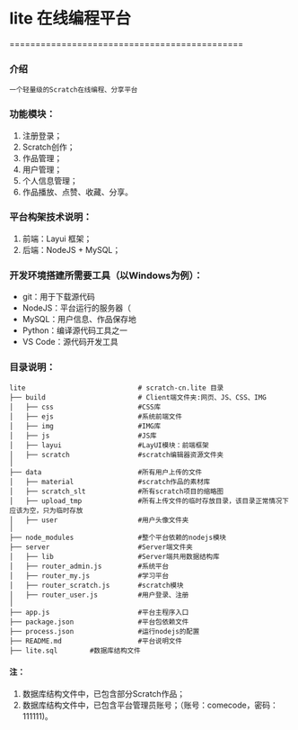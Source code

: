 # lite 在线编程平台
=============================================

### 介绍
    一个轻量级的Scratch在线编程、分享平台

### 功能模块：
1. 注册登录；
2. Scratch创作；
3. 作品管理；
4. 用户管理；
5. 个人信息管理；
6. 作品播放、点赞、收藏、分享。

### 平台构架技术说明：
1. 前端：Layui 框架；
2. 后端：NodeJS + MySQL；

### 开发环境搭建所需要工具（以Windows为例）：
- git：用于下载源代码
- NodeJS：平台运行的服务器（
- MySQL：用户信息、作品保存地
- Python：编译源代码工具之一
- VS Code：源代码开发工具

### 目录说明：

```
lite                            # scratch-cn.lite 目录
├── build                       # Client端文件夹:网页、JS、CSS、IMG
│   ├── css                     #CSS库
│   ├── ejs                     #系统前端文件
│   ├── img                     #IMG库
│   ├── js                      #JS库
│   ├── layui                   #LayUI模块：前端框架
│   ├── scratch                 #scratch编辑器资源文件夹
│ 
├── data                        #所有用户上传的文件
│   ├── material                #scratch作品的素材库
│   ├── scratch_slt             #所有scratch项目的缩略图
│   ├── upload_tmp              #所有上传文件的临时存放目录，该目录正常情况下应该为空，只为临时存放
│   ├── user                    #用户头像文件夹
│
├── node_modules                #整个平台依赖的nodejs模块
├── server                      #Server端文件夹
│   ├── lib                     #Server端共用数据结构库
│   ├── router_admin.js         #系统平台
│   ├── router_my.js            #学习平台
│   ├── router_scratch.js       #scratch模块
│   ├── router_user.js          #用户登录、注册
│
├── app.js                      #平台主程序入口
├── package.json                #平台包依赖文件
├── process.json                #运行nodejs的配置
├── README.md                   #平台说明文件
├── lite.sql        #数据库结构文件
```
#### 注：
1. 数据库结构文件中，已包含部分Scratch作品；
2. 数据库结构文件中，已包含平台管理员账号；（账号：comecode，密码：111111)。
